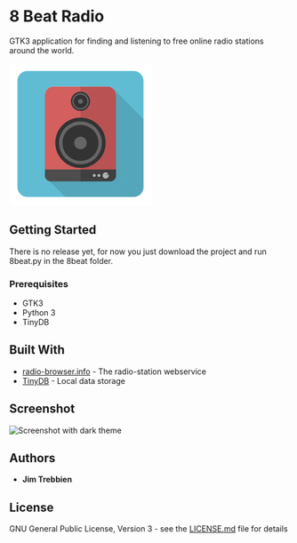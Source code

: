 # 8 Beat Radio

GTK3 application for finding and listening to free online radio stations around the world.

![8 Beat Radio icon](https://raw.githubusercontent.com/JimTrebbien/8beat/master/ui/icon_256_2.png)

## Getting Started

There is no release yet, for now you just download the project and run 8beat.py in the 8beat folder.

### Prerequisites
* GTK3
* Python 3
* TinyDB


## Built With

* [radio-browser.info](http://www.radio-browser.info) - The radio-station webservice
* [TinyDB](http://tinydb.readthedocs.io/en/latest/) - Local data storage

## Screenshot

![Screenshot with dark theme](https://s13.postimg.org/xrhlm1jyv/screenshot.png)

## Authors

* **Jim Trebbien**

## License

GNU General Public License, Version 3 - see the [LICENSE.md](LICENSE.md) file for details




